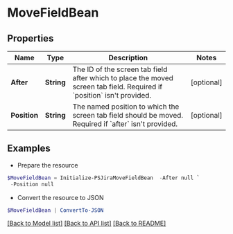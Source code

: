 # MoveFieldBean
## Properties

Name | Type | Description | Notes
------------ | ------------- | ------------- | -------------
**After** | **String** | The ID of the screen tab field after which to place the moved screen tab field. Required if &#x60;position&#x60; isn&#39;t provided. | [optional] 
**Position** | **String** | The named position to which the screen tab field should be moved. Required if &#x60;after&#x60; isn&#39;t provided. | [optional] 

## Examples

- Prepare the resource
```powershell
$MoveFieldBean = Initialize-PSJiraMoveFieldBean  -After null `
 -Position null
```

- Convert the resource to JSON
```powershell
$MoveFieldBean | ConvertTo-JSON
```

[[Back to Model list]](../README.md#documentation-for-models) [[Back to API list]](../README.md#documentation-for-api-endpoints) [[Back to README]](../README.md)

